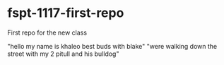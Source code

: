 # fspt-1117-first-repo
First repo for the new class

"hello my name is khaleo best buds with blake"
"were walking down the street with my 2 pitull and his bulldog"